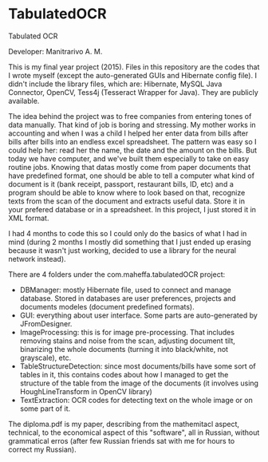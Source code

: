 # TabulatedOCR
Tabulated OCR

Developer: Manitrarivo A. M.

This is my final year project (2015). Files in this repository are the codes that I wrote myself (except the auto-generated GUIs and Hibernate config file). I didn't include the library files, which are: Hibernate, MySQL Java Connector, OpenCV, Tess4j (Tesseract Wrapper for Java). They are publicly available.

The idea behind the project was to free companies from entering tones of data manually. That kind of job is boring and stressing. My mother works in accounting and when I was a child I helped her enter data from bills after bills after bills into an endless excel spreadsheet. The pattern was easy so I could help her: read her the name, the date and the amount on the bills.
But today we have computer, and we've built them especially to take on easy routine jobs. Knowing that datas mostly come from paper documents that have predefined format, one should be able to tell a computer what kind of document is it (bank receipt, passport, restaurant bills, ID, etc) and a program should be able to know where to look based on that, recognize texts from the scan of the document and extracts useful data. Store it in your prefered database or in a spreadsheet. In this project, I just stored it in XML format.

I had 4 months to code this so I could only do the basics of what I had in mind (during 2 months I mostly did something that I just ended up erasing because it wasn't just working, decided to use a library for the neural network instead).

There are 4 folders under the com.maheffa.tabulatedOCR project:
  - DBManager: mostly Hibernate file, used to connect and manage database. Stored in databases are user preferences, projects and documents modeles (document predefined formats).
  - GUI: everything about user interface. Some parts are auto-generated by JFromDesigner.
  - ImageProcessing: this is for image pre-processing. That includes removing stains and noise from the scan, adjusting document tilt, binarizing the whole documents (turning it into black/white, not grayscale), etc.
  - TableStructureDetection: since most documents/bills have some sort of tables in it, this contains codes about how I managed to get the structure of the table from the image of the documents (it involves using HoughLineTransform in OpenCV library)
  - TextExtraction: OCR codes for detecting text on the whole image or on some part of it.

The diploma.pdf is my paper, describing from the mathemitacl aspect, technical, to the economical aspect of this "software", all in Russian, without grammatical erros (after few Russian friends sat with me for hours to correct my Russian). 
